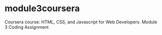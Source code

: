 # module3coursera
Coursera course: HTML, CSS, and Javascript for Web Developers. Module 3 Coding Assignment
